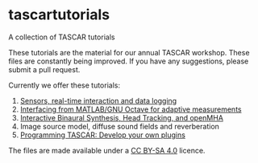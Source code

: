 # tascartutorials

A collection of TASCAR tutorials

These tutorials are the material for our annual TASCAR workshop. These files are constantly being improved. If you have any suggestions, please submit a pull request.

Currently we offer these tutorials:

1. [Sensors, real-time interaction and data logging](sensors/README.md)
2. [Interfacing from MATLAB/GNU Octave for adaptive measurements](matlab/README.md)
3. [Interactive Binaural Synthesis, Head Tracking, and openMHA](binaural/README.md)
4. Image source model, diffuse sound fields and reverberation
5. [Programming TASCAR: Develop your own plugins](dev/README.md)

The files are made available under a [CC BY-SA 4.0](https://creativecommons.org/licenses/by-sa/4.0/) licence.
